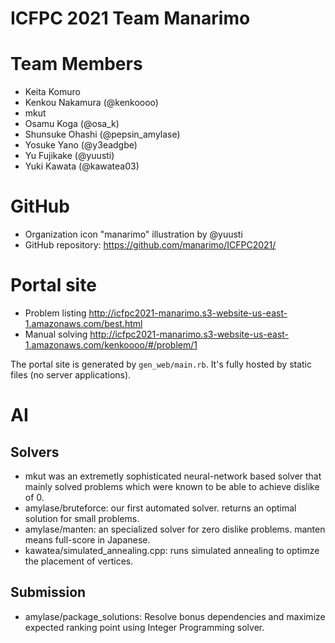 ICFPC 2021 Team Manarimo
================================

# Team Members
* Keita Komuro
* Kenkou Nakamura (@kenkoooo)
* mkut
* Osamu Koga (@osa_k)
* Shunsuke Ohashi (@pepsin_amylase)
* Yosuke Yano (@y3eadgbe)
* Yu Fujikake (@yuusti)
* Yuki Kawata (@kawatea03)

# GitHub
* Organization icon "manarimo" illustration by @yuusti
* GitHub repository: https://github.com/manarimo/ICFPC2021/

# Portal site
* Problem listing http://icfpc2021-manarimo.s3-website-us-east-1.amazonaws.com/best.html
* Manual solving http://icfpc2021-manarimo.s3-website-us-east-1.amazonaws.com/kenkoooo/#/problem/1

The portal site is generated by `gen_web/main.rb`. It's fully hosted by static files (no server applications).

# AI
## Solvers
* mkut was an extremetly sophisticated neural-network based solver that mainly solved problems which were known to be able to achieve dislike of 0.
* amylase/bruteforce: our first automated solver. returns an optimal solution for small problems.
* amylase/manten: an specialized solver for zero dislike problems. manten means full-score in Japanese.
* kawatea/simulated_annealing.cpp: runs simulated annealing to optimze the placement of vertices.

## Submission
* amylase/package_solutions: Resolve bonus dependencies and maximize expected ranking point using Integer Programming solver.
